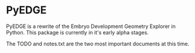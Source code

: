 # PyEDGE
PyEDGE is a rewrite of the Embryo Development Geometry Explorer in Python. This package is currently in it's early alpha stages.

The TODO and notes.txt are the two most important documents at this time.